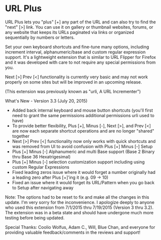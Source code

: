 # URL Plus

URL Plus lets you "plus" [+] any part of the URL and can also try to find the "next" [>] link. You can use it on gallery or thumbnail websites, forums, or any website that keeps its URLs paginated via links or organized sequentially by numbers or letters.

Set your own keyboard shortcuts and fine-tune many options, including increment interval, alphanumeric/base and custom regular expression support. It's a lightweight extension that is similar to URL Flipper for Firefox and it was developed with care to not require any special permissions from you.

Next [>] Prev [<] functionality is currently very basic and may not work properly on some sites but will be improved in an upcoming release.

(This extension was previously known as "urli, A URL Incrementer")

What's New - Version 3.3 (July 20, 2015)
- Added back internal keyboard and mouse button shortcuts (you'll first need to grant the same permissions additional permissions urli used to have)
- To provide better flexibility, Plus [+], Minus [-], Next [>], and Prev [<] are now each separate shortcut operations and are no longer "shared" together
- Next [>] Prev [<] functionality now only works with quick shortcuts and was removed from UI to avoid confusion with Plus [+] Minus [-] Setup
- Plus [+] Minus [-] Alphanumeric and multi Base support (Base 2 Binary thru Base 36 Hexatrigesimal)
- Plus [+] Minus [-] selection customization support including using custom Regular Expressions
- Fixed leading zeros issue where it would forget a number originally had a leading zero after Plus [+]'ing it (e.g. 09 -> 10)
- Fixed an issue where it would forget its URL/Pattern when you go back to Setup after navigating away

Note: The options had to be reset to fix and make all the changes in this update. I'm very sorry for the inconvenience.
I apologize deeply to anyone who used this extension from 7/1/2015 thru 7/19/2015 (Version 3 thru 3.2). The extension was in a beta state and should have undergone much more testing before being updated.

Special Thanks:
Coolio Wolfus, Adam C., Will, Blue Chan, and everyone for providing valuable feedback/comments in the reviews and support!